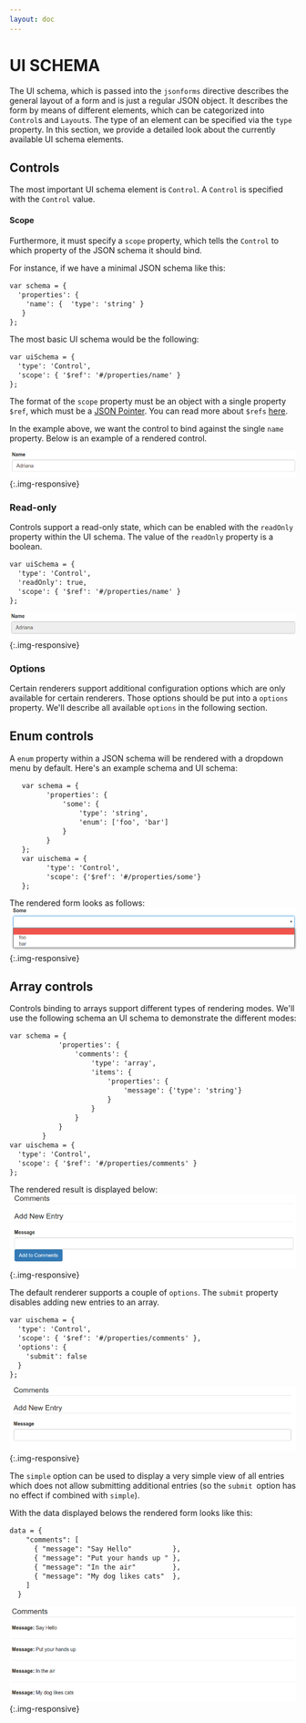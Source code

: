 ```yaml
---
layout: doc
---
```

# UI SCHEMA

The UI schema, which is passed into the `jsonforms` directive describes
the general layout of a form and is just a regular JSON object.
It describes the form by means of different elements, which can be
categorized into `Control`s and `Layout`s. The type of an element
 can be specified via the `type` property.
In this section, we provide a detailed look about the currently available
UI schema elements.

## Controls
The most important UI schema element is `Control`. A `Control` is
specified with the `Control` value.

#### Scope
Furthermore, it must specify a `scope` property, which tells the
`Control` to which property of the JSON schema it should bind.

For instance, if we have a minimal JSON schema like this:

```
var schema = {
  'properties': {
    'name': {  'type': 'string' }
   }
};
```

The most basic UI schema would be the following:

```
var uiSchema = {
  'type': 'Control',
  'scope': { '$ref': '#/properties/name' }
};
```

The format of the `scope` property must be an object with a single
property `$ref`, which must be a [JSON Pointer](https://tools.ietf.org/html/rfc6901).
You can read more about `$refs` [here](https://spacetelescope.github.io/understanding-json-schema/structuring.html).

In the example above, we want the control to bind against the single `name`
property. Below is an example of a rendered control.

![Basic control](./images/docs/uischema.control.png){:.img-responsive}

### Read-only

Controls support a read-only state, which can be enabled with the `readOnly` property within the UI schema. The value of the `readOnly` property is a boolean.

```
var uiSchema = {
  'type': 'Control',
  'readOnly': true,
  'scope': { '$ref': '#/properties/name' }
};
```

![Control with Read-only enabled](./images/docs/uischema.control-readonly.png){:.img-responsive}


### Options
Certain renderers support additional configuration options which are
only available for certain renderers. Those options should be put
into a `options` property. We'll describe all available `options` in
the following section.

## Enum controls
A `enum` property within a JSON schema will be rendered with a dropdown
 menu by default. Here's an example schema and UI schema:

```
   var schema = {
         'properties': {
             'some': {
                 'type': 'string',
                 'enum': ['foo', 'bar']
             }
         }
   };
   var uischema = {
         'type': 'Control',
         'scope': {'$ref': '#/properties/some'}
   };

```

The rendered form looks as follows:
![Rendered enum control](./images/docs/uischema.control.enum.png){:.img-responsive}


## Array controls
Controls binding to arrays support different types of rendering modes.
We'll use the following schema an UI schema to demonstrate the different modes:

```
var schema = {
            'properties': {
                'comments': {
                    'type': 'array',
                    'items': {
                        'properties': {
                            'message': {'type': 'string'}
                        }
                    }
                }
            }
        }
var uischema = {
  'type': 'Control',
  'scope': { '$ref': '#/properties/comments' }
};

```

The rendered result is displayed below:
![Rendered array control](./images/docs/uischema.control.array.png){:.img-responsive}

The default renderer supports a couple of `options`. The `submit` property
disables adding new entries to an array.

```
var uischema = {
  'type': 'Control',
  'scope': { '$ref': '#/properties/comments' },
  'options': {
    'submit': false
  }
};

```

![Array control without submit option](./images/docs/uischema.control.array.nosubmit.png){:.img-responsive}

The `simple` option can be used to display a very simple view of all entries
which does not allow submitting additional entries (so the `submit `option has no
effect if combined with `simple`).

With the data displayed belows the rendered form looks like this:

```
data = {
    "comments": [
      { "message": "Say Hello"          },
      { "message": "Put your hands up " },
      { "message": "In the air"         },
      { "message": "My dog likes cats"  },
    ]
  }
```

![Array control with simple option set](./images/docs/uischema.control.array.simple.png){:.img-responsive}
